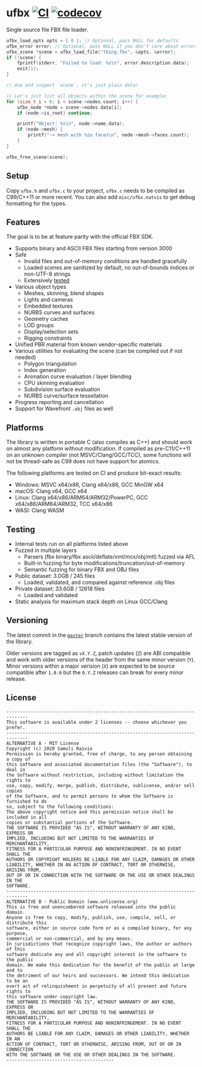 # ufbx [![CI](https://github.com/bqqbarbhg/ufbx/actions/workflows/ci.yml/badge.svg)](https://github.com/bqqbarbhg/ufbx/actions/workflows/ci.yml) [![codecov](https://codecov.io/gh/ufbx/ufbx/branch/master/graph/badge.svg)](https://codecov.io/gh/ufbx/ufbx)

Single source file FBX file loader.

```cpp
ufbx_load_opts opts = { 0 }; // Optional, pass NULL for defaults
ufbx_error error; // Optional, pass NULL if you don't care about errors
ufbx_scene *scene = ufbx_load_file("thing.fbx", &opts, &error);
if (!scene) {
    fprintf(stderr, "Failed to load: %s\n", error.description.data);
    exit(1);
}

// Use and inspect `scene`, it's just plain data!

// Let's just list all objects within the scene for example:
for (size_t i = 0; i < scene->nodes.count; i++) {
    ufbx_node *node = scene->nodes.data[i];
    if (node->is_root) continue;

    printf("Object: %s\n", node->name.data);
    if (node->mesh) {
        printf("-> mesh with %zu faces\n", node->mesh->faces.count);
    }
}

ufbx_free_scene(scene);
```

## Setup

Copy `ufbx.h` and `ufbx.c` to your project, `ufbx.c` needs to be compiled as
C99/C++11 or more recent. You can also add `misc/ufbx.natvis` to get debug
formatting for the types.

## Features

The goal is to be at feature parity with the official FBX SDK.

* Supports binary and ASCII FBX files starting from version 3000
* Safe
  * Invalid files and out-of-memory conditions are handled gracefully
  * Loaded scenes are sanitized by default, no out-of-bounds indices or non-UTF-8 strings
  * Extensively [tested](#testing)
* Various object types
  * Meshes, skinning, blend shapes
  * Lights and cameras
  * Embedded textures
  * NURBS curves and surfaces
  * Geometry caches
  * LOD groups
  * Display/selection sets
  * Rigging constraints
* Unified PBR material from known vendor-specific materials
* Various utilities for evaluating the scene (can be compiled out if not needed)
  * Polygon triangulation
  * Index generation
  * Animation curve evaluation / layer blending
  * CPU skinning evaluation
  * Subdivision surface evaluation
  * NURBS curve/surface tessellation
* Progress reporting and cancellation
* Support for Wavefront `.obj` files as well

## Platforms

The library is written in portable C (also compiles as C++) and should work on
almost any platform without modification. If compiled as pre-C11/C++11 on an
unknown compiler (not MSVC/Clang/GCC/TCC), some functions will not be
thread-safe as C99 does not have support for atomics.

The following platforms are tested on CI and produce bit-exact results:

* Windows: MSVC x64/x86, Clang x64/x86, GCC MinGW x64
* macOS: Clang x64, GCC x64
* Linux: Clang x64/x86/ARM64/ARM32/PowerPC, GCC x64/x86/ARM64/ARM32, TCC x64/x86
* WASI: Clang WASM

## Testing

* Internal tests run on all platforms listed above
* Fuzzed in multiple layers
  * Parsers (fbx binary/fbx ascii/deflate/xml/mcx/obj/mtl) fuzzed via AFL
  * Built-in fuzzing for byte modifications/truncation/out-of-memory
  * Semantic fuzzing for binary FBX and OBJ files
* Public dataset: 3.0GB / 245 files
  * Loaded, validated, and compared against reference .obj files
* Private dataset: 33.6GB / 12618 files
  * Loaded and validated
* Static analysis for maximum stack depth on Linux GCC/Clang

## Versioning

The latest commit in the [`master`](https://github.com/ufbx/ufbx/tree/master)
branch contains the latest stable version of the library.

Older versions are tagged as `vX.Y.Z`, patch updates (`Z`) are ABI compatible
and work with older versions of the header from the same minor version (`Y`).
Minor versions within a major verision (`X`) are expected to be source
compatible after `1.0.0` but the `0.Y.Z` releases can break for every minor
release.

## License

```
------------------------------------------------------------------------------
This software is available under 2 licenses -- choose whichever you prefer.
------------------------------------------------------------------------------
ALTERNATIVE A - MIT License
Copyright (c) 2020 Samuli Raivio
Permission is hereby granted, free of charge, to any person obtaining a copy of
this software and associated documentation files (the "Software"), to deal in
the Software without restriction, including without limitation the rights to
use, copy, modify, merge, publish, distribute, sublicense, and/or sell copies
of the Software, and to permit persons to whom the Software is furnished to do
so, subject to the following conditions:
The above copyright notice and this permission notice shall be included in all
copies or substantial portions of the Software.
THE SOFTWARE IS PROVIDED "AS IS", WITHOUT WARRANTY OF ANY KIND, EXPRESS OR
IMPLIED, INCLUDING BUT NOT LIMITED TO THE WARRANTIES OF MERCHANTABILITY,
FITNESS FOR A PARTICULAR PURPOSE AND NONINFRINGEMENT. IN NO EVENT SHALL THE
AUTHORS OR COPYRIGHT HOLDERS BE LIABLE FOR ANY CLAIM, DAMAGES OR OTHER
LIABILITY, WHETHER IN AN ACTION OF CONTRACT, TORT OR OTHERWISE, ARISING FROM,
OUT OF OR IN CONNECTION WITH THE SOFTWARE OR THE USE OR OTHER DEALINGS IN THE
SOFTWARE.
------------------------------------------------------------------------------
ALTERNATIVE B - Public Domain (www.unlicense.org)
This is free and unencumbered software released into the public domain.
Anyone is free to copy, modify, publish, use, compile, sell, or distribute this
software, either in source code form or as a compiled binary, for any purpose,
commercial or non-commercial, and by any means.
In jurisdictions that recognize copyright laws, the author or authors of this
software dedicate any and all copyright interest in the software to the public
domain. We make this dedication for the benefit of the public at large and to
the detriment of our heirs and successors. We intend this dedication to be an
overt act of relinquishment in perpetuity of all present and future rights to
this software under copyright law.
THE SOFTWARE IS PROVIDED "AS IS", WITHOUT WARRANTY OF ANY KIND, EXPRESS OR
IMPLIED, INCLUDING BUT NOT LIMITED TO THE WARRANTIES OF MERCHANTABILITY,
FITNESS FOR A PARTICULAR PURPOSE AND NONINFRINGEMENT. IN NO EVENT SHALL THE
AUTHORS BE LIABLE FOR ANY CLAIM, DAMAGES OR OTHER LIABILITY, WHETHER IN AN
ACTION OF CONTRACT, TORT OR OTHERWISE, ARISING FROM, OUT OF OR IN CONNECTION
WITH THE SOFTWARE OR THE USE OR OTHER DEALINGS IN THE SOFTWARE.
----------------------------------------
```
